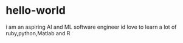 # hello-world
i am an aspiring AI and ML software engineer
id love to learn a lot of ruby,python,Matlab and R
